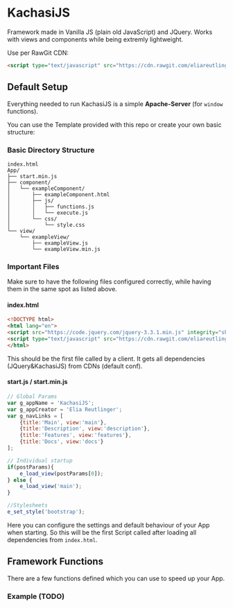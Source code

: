 # KachasiJS
Framework made in Vanilla JS (plain old JavaScript) and JQuery. Works with views and components while being extremly lightweight.

Use per RawGit CDN:
```html
<script type="text/javascript" src="https://cdn.rawgit.com/eliareutlinger/KachasiJS/master/Engine/engine.min.js"></script>
```

## Default Setup
Everything needed to run KachasiJS is a simple **Apache-Server** (for `window` functions).

You can use the Template provided with this repo or create your own basic structure:

### Basic Directory Structure

```
index.html
App/
├── start.min.js
├── component/
│   └── exampleComponent/
│       ├── exampleComponent.html
│       ├── js/
│       │   ├── functions.js
│       │   └── execute.js
│       └── css/
│           └── style.css
└── view/
    └── exampleView/
        ├── exampleView.js
        └── exampleView.min.js
```

### Important Files
Make sure to have the following files configured correctly, while having them in the same spot as listed above.

#### index.html
```html
<!DOCTYPE html>
<html lang="en">
<script src="https://code.jquery.com/jquery-3.3.1.min.js" integrity="sha256-FgpCb/KJQlLNfOu91ta32o/NMZxltwRo8QtmkMRdAu8=" crossorigin="anonymous"></script>
<script type="text/javascript" src="https://cdn.rawgit.com/eliareutlinger/KachasiJS/master/Engine/engine.min.js"></script>
</html>
```
This should be the first file called by a client. It gets all dependencies (JQuery&KachasiJS) from CDNs (default conf).

#### start.js / start.min.js
```javascript
// Global Params
var g_appName = 'KachasiJS';
var g_appCreator = 'Elia Reutlinger';
var g_navLinks = [
    {title:'Main', view:'main'},
    {title:'Description', view:'description'},
    {title:'Features', view:'features'},
    {title:'Docs', view:'docs'}
];

// Individual startup
if(postParams){
    e_load_view(postParams[0]);
} else {
    e_load_view('main');
}

//Stylesheets
e_set_style('bootstrap');

```
Here you can configure the settings and default behaviour of your App when starting. So this will be the first Script called after loading all dependencies from `index.html`.

## Framework Functions
There are a few functions defined which you can use to speed up your App.

### Example (TODO)

